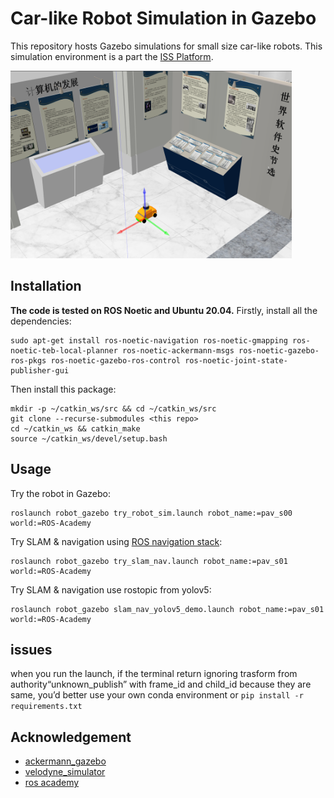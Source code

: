 # Car-like Robot Simulation in Gazebo
This repository hosts Gazebo simulations for small size car-like robots. This simulation environment is a part the [ISS Platform](https://tis.ios.ac.cn/iss/).

<img src="assets/screenshot.png" width="450" height="300" alt="car_like_robot">


## Installation
**The code is tested on ROS Noetic and Ubuntu 20.04.**
Firstly, install all the dependencies:
```
sudo apt-get install ros-noetic-navigation ros-noetic-gmapping ros-noetic-teb-local-planner ros-noetic-ackermann-msgs ros-noetic-gazebo-ros-pkgs ros-noetic-gazebo-ros-control ros-noetic-joint-state-publisher-gui
```

Then install this package:
```
mkdir -p ~/catkin_ws/src && cd ~/catkin_ws/src
git clone --recurse-submodules <this repo>
cd ~/catkin_ws && catkin_make
source ~/catkin_ws/devel/setup.bash
```

## Usage

Try the robot in Gazebo:
```
roslaunch robot_gazebo try_robot_sim.launch robot_name:=pav_s00 world:=ROS-Academy
```
Try SLAM & navigation using [ROS navigation stack](http://wiki.ros.org/navigation):
```
roslaunch robot_gazebo try_slam_nav.launch robot_name:=pav_s01 world:=ROS-Academy
```

Try SLAM & navigation use rostopic from yolov5:

```
roslaunch robot_gazebo slam_nav_yolov5_demo.launch robot_name:=pav_s01 world:=ROS-Academy
```

## issues

when you run the launch, if the terminal return ignoring trasform from authority“unknown_publish” with frame_id and child_id because they are same, you’d better use your own conda environment or `pip install -r requirements.txt`

## Acknowledgement

- [ackermann_gazebo](https://github.com/Lord-Z/ackermann_gazebo)
- [velodyne_simulator](https://github.com/lmark1/velodyne_simulator)
- [ros academy](https://github.com/sychaichangkun/ROS-Academy-for-Beginners)

